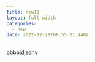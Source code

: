 ```yaml
---
title: new11
layout: full-width
categories:
  - new
date: 2022-12-28T08:55:01.448Z
---
```

b﻿bbbjdjsdnv